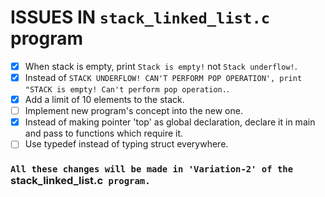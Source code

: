 # ISSUES IN `stack_linked_list.c` program</br>
- [x] When stack is empty, print `Stack is empty!` not `Stack underflow!`.
- [x] Instead of `STACK UNDERFLOW! CAN'T PERFORM POP OPERATION', print "STACK is empty! Can't perform pop operation.`.
- [x] Add a limit of 10 elements to the stack.</br>
- [ ] Implement new program's concept into the new one.</br>
- [x] Instead of making pointer 'top' as global declaration, declare it in main and pass to functions which require it.
- [ ] Use typedef instead of typing struct everywhere.

### `All these changes will be made in 'Variation-2' of the `stack_linked_list.c` program.` 
